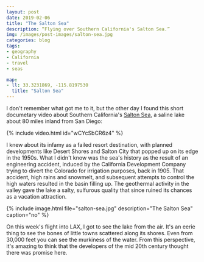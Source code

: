 ```yaml
---
layout: post
date: 2019-02-06
title: "The Salton Sea"
description: “Flying over Southern California's Salton Sea.”
img: /images/post-images/salton-sea.jpg
categories: blog
tags:
- geography
- California
- travel
- seas

map:
- ll: 33.3231869, -115.8197530
  title: "Salton Sea"
---
```


I don't remember what got me to it, but the other day I found this short documetary video about Southern California's [Salton Sea](https://en.wikipedia.org/wiki/Salton_Sea "Salton Sea"), a saline lake about 80 miles inland from San Diego:

{% include video.html id="wCYcSbCR6z4" %}

I knew about its infamy as a failed resort destination, with planned developments like Desert Shores and Salton City that popped up on its edge in the 1950s. What I didn't know was the sea's history as the result of an engineering accident, induced by the California Development Company trying to divert the Colorado for irrigation purposes, back in 1905. That accident, high rains and snowmelt, and subsequent attempts to control the high waters resulted in the basin filling up. The geothermal activity in the valley gave the lake a salty, sulfurous quality that since ruined its chances as a vacation attraction.

{% include image.html file="salton-sea.jpg" description="The Salton Sea" caption="no" %}

On this week's flight into LAX, I got to see the lake from the air. It's an eerie thing to see the bones of little towns scattered along its shores. Even from 30,000 feet you can see the murkiness of the water. From this perspective, it's amazing to think that the developers of the mid 20th century thought there was promise here.
